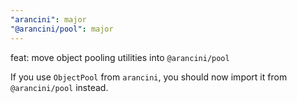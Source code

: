 ```yaml
---
"arancini": major
"@arancini/pool": major
---
```


feat: move object pooling utilities into `@arancini/pool`

If you use `ObjectPool` from `arancini`, you should now import it from `@arancini/pool` instead.